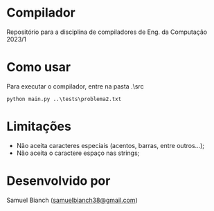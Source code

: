 # Compilador

Repositório para a disciplina de compiladores de Eng. da Computação 2023/1

# Como usar
Para executar o compilador, entre na pasta .\src

`
python main.py ..\tests\problema2.txt
`

# Limitações

- Não aceita caracteres especiais (acentos, barras, entre outros...);
- Não aceita o caractere espaço nas strings;

# Desenvolvido por

Samuel Bianch (samuelbianch38@gmail.com)
